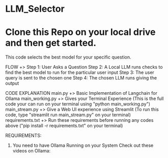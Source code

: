 # LLM_Selector

# Clone this Repo on your local drive and then get started.

This code selects the best model for your specific question.

FLOW +>
Step 1: User Asks a Question
Step 2: A Local LLM runs checks to find the best model to run for the particular user input
Step 3: The user query is sent to the chosen one
Step 4: The chosen LLM runs giving the output


CODE EXPLANATION
main.py +> Basic Implementation of Langchain for Ollama
main_working.py +> Gives your Terminal Experience (This is the full code your can run on your terminal using "python main_working.py")
main_stream.py +> Give a Web UI experience using Streamlit (To run this code, type "streamlit run main_stream.py" on your terminal)
requirements.txt +> Run these requirements before running any codes above ("pip install -r requirements.txt" on your terminal)


REQUIREMENTS:
1. You need to have Ollama Running on your System
   Check out these videos on Ollama: 
